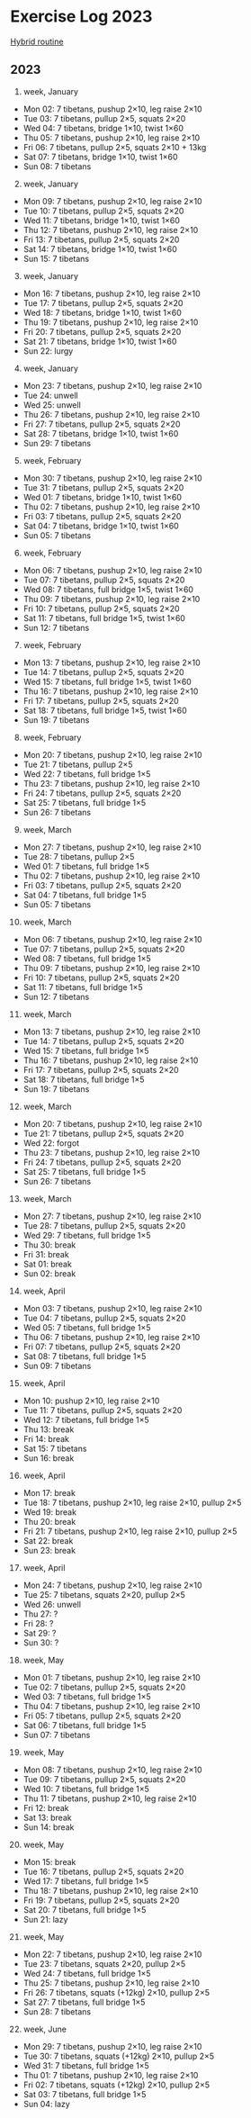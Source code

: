 # Exercise Log 2023

[Hybrid routine](https://www.hybridcalisthenics.com/programs)

## 2023

1. week, January

- Mon 02: 7 tibetans, pushup 2×10, leg raise 2×10
- Tue 03: 7 tibetans, pullup 2×5, squats 2×20
- Wed 04: 7 tibetans, bridge 1×10, twist 1×60
- Thu 05: 7 tibetans, pushup 2×10, leg raise 2×10
- Fri 06: 7 tibetans, pullup 2×5, squats 2×10 + 13kg
- Sat 07: 7 tibetans, bridge 1×10, twist 1×60
- Sun 08: 7 tibetans

2. week, January

- Mon 09: 7 tibetans, pushup 2×10, leg raise 2×10
- Tue 10: 7 tibetans, pullup 2×5, squats 2×20
- Wed 11: 7 tibetans, bridge 1×10, twist 1×60
- Thu 12: 7 tibetans, pushup 2×10, leg raise 2×10
- Fri 13: 7 tibetans, pullup 2×5, squats 2×20
- Sat 14: 7 tibetans, bridge 1×10, twist 1×60
- Sun 15: 7 tibetans

3. week, January

- Mon 16: 7 tibetans, pushup 2×10, leg raise 2×10
- Tue 17: 7 tibetans, pullup 2×5, squats 2×20
- Wed 18: 7 tibetans, bridge 1×10, twist 1×60
- Thu 19: 7 tibetans, pushup 2×10, leg raise 2×10
- Fri 20: 7 tibetans, pullup 2×5, squats 2×20
- Sat 21: 7 tibetans, bridge 1×10, twist 1×60
- Sun 22: lurgy

4. week, January

- Mon 23: 7 tibetans, pushup 2×10, leg raise 2×10
- Tue 24: unwell
- Wed 25: unwell
- Thu 26: 7 tibetans, pushup 2×10, leg raise 2×10
- Fri 27: 7 tibetans, pullup 2×5, squats 2×20
- Sat 28: 7 tibetans, bridge 1×10, twist 1×60
- Sun 29: 7 tibetans

5. week, February

- Mon 30: 7 tibetans, pushup 2×10, leg raise 2×10
- Tue 31: 7 tibetans, pullup 2×5, squats 2×20
- Wed 01: 7 tibetans, bridge 1×10, twist 1×60
- Thu 02: 7 tibetans, pushup 2×10, leg raise 2×10
- Fri 03: 7 tibetans, pullup 2×5, squats 2×20
- Sat 04: 7 tibetans, bridge 1×10, twist 1×60
- Sun 05: 7 tibetans

6. week, February

- Mon 06: 7 tibetans, pushup 2×10, leg raise 2×10
- Tue 07: 7 tibetans, pullup 2×5, squats 2×20
- Wed 08: 7 tibetans, full bridge 1×5, twist 1×60
- Thu 09: 7 tibetans, pushup 2×10, leg raise 2×10
- Fri 10: 7 tibetans, pullup 2×5, squats 2×20
- Sat 11: 7 tibetans, full bridge 1×5, twist 1×60
- Sun 12: 7 tibetans

7. week, February

- Mon 13: 7 tibetans, pushup 2×10, leg raise 2×10
- Tue 14: 7 tibetans, pullup 2×5, squats 2×20
- Wed 15: 7 tibetans, full bridge 1×5, twist 1×60
- Thu 16: 7 tibetans, pushup 2×10, leg raise 2×10
- Fri 17: 7 tibetans, pullup 2×5, squats 2×20
- Sat 18: 7 tibetans, full bridge 1×5, twist 1×60
- Sun 19: 7 tibetans

8. week, February

- Mon 20: 7 tibetans, pushup 2×10, leg raise 2×10
- Tue 21: 7 tibetans, pullup 2×5
- Wed 22: 7 tibetans, full bridge 1×5
- Thu 23: 7 tibetans, pushup 2×10, leg raise 2×10
- Fri 24: 7 tibetans, pullup 2×5, squats 2×20
- Sat 25: 7 tibetans, full bridge 1×5
- Sun 26: 7 tibetans

9. week, March

- Mon 27: 7 tibetans, pushup 2×10, leg raise 2×10
- Tue 28: 7 tibetans, pullup 2×5
- Wed 01: 7 tibetans, full bridge 1×5
- Thu 02: 7 tibetans, pushup 2×10, leg raise 2×10
- Fri 03: 7 tibetans, pullup 2×5, squats 2×20
- Sat 04: 7 tibetans, full bridge 1×5
- Sun 05: 7 tibetans

10. week, March

- Mon 06: 7 tibetans, pushup 2×10, leg raise 2×10
- Tue 07: 7 tibetans, pullup 2×5, squats 2×20
- Wed 08: 7 tibetans, full bridge 1×5
- Thu 09: 7 tibetans, pushup 2×10, leg raise 2×10
- Fri 10: 7 tibetans, pullup 2×5, squats 2×20
- Sat 11: 7 tibetans, full bridge 1×5
- Sun 12: 7 tibetans

11. week, March

- Mon 13: 7 tibetans, pushup 2×10, leg raise 2×10
- Tue 14: 7 tibetans, pullup 2×5, squats 2×20
- Wed 15: 7 tibetans, full bridge 1×5
- Thu 16: 7 tibetans, pushup 2×10, leg raise 2×10
- Fri 17: 7 tibetans, pullup 2×5, squats 2×20
- Sat 18: 7 tibetans, full bridge 1×5
- Sun 19: 7 tibetans

12. week, March

- Mon 20: 7 tibetans, pushup 2×10, leg raise 2×10
- Tue 21: 7 tibetans, pullup 2×5, squats 2×20
- Wed 22: forgot
- Thu 23: 7 tibetans, pushup 2×10, leg raise 2×10
- Fri 24: 7 tibetans, pullup 2×5, squats 2×20
- Sat 25: 7 tibetans, full bridge 1×5
- Sun 26: 7 tibetans

13. week, March

- Mon 27: 7 tibetans, pushup 2×10, leg raise 2×10
- Tue 28: 7 tibetans, pullup 2×5, squats 2×20
- Wed 29: 7 tibetans, full bridge 1×5
- Thu 30: break
- Fri 31: break
- Sat 01: break
- Sun 02: break

14. week, April

- Mon 03: 7 tibetans, pushup 2×10, leg raise 2×10
- Tue 04: 7 tibetans, pullup 2×5, squats 2×20
- Wed 05: 7 tibetans, full bridge 1×5
- Thu 06: 7 tibetans, pushup 2×10, leg raise 2×10
- Fri 07: 7 tibetans, pullup 2×5, squats 2×20
- Sat 08: 7 tibetans, full bridge 1×5
- Sun 09: 7 tibetans

15. week, April

- Mon 10: pushup 2×10, leg raise 2×10
- Tue 11: 7 tibetans, pullup 2×5, squats 2×20
- Wed 12: 7 tibetans, full bridge 1×5
- Thu 13: break
- Fri 14: break
- Sat 15: 7 tibetans
- Sun 16: break

16. week, April

- Mon 17: break
- Tue 18: 7 tibetans, pushup 2×10, leg raise 2×10, pullup 2×5
- Wed 19: break
- Thu 20: break
- Fri 21: 7 tibetans, pushup 2×10, leg raise 2×10, pullup 2×5 
- Sat 22: break
- Sun 23: break

17. week, April

- Mon 24: 7 tibetans, pushup 2×10, leg raise 2×10
- Tue 25: 7 tibetans, squats 2×20, pullup 2×5
- Wed 26: unwell
- Thu 27: ?
- Fri 28: ?
- Sat 29: ?
- Sun 30: ?

18. week, May

- Mon 01: 7 tibetans, pushup 2×10, leg raise 2×10
- Tue 02: 7 tibetans, pullup 2×5, squats 2×20
- Wed 03: 7 tibetans, full bridge 1×5
- Thu 04: 7 tibetans, pushup 2×10, leg raise 2×10
- Fri 05: 7 tibetans, pullup 2×5, squats 2×20
- Sat 06: 7 tibetans, full bridge 1×5
- Sun 07: 7 tibetans

19. week, May

- Mon 08: 7 tibetans, pushup 2×10, leg raise 2×10
- Tue 09: 7 tibetans, pullup 2×5, squats 2×20
- Wed 10: 7 tibetans, full bridge 1×5
- Thu 11: 7 tibetans, pushup 2×10, leg raise 2×10
- Fri 12: break
- Sat 13: break
- Sun 14: break

20. week, May

- Mon 15: break
- Tue 16: 7 tibetans, pullup 2×5, squats 2×20
- Wed 17: 7 tibetans, full bridge 1×5
- Thu 18: 7 tibetans, pushup 2×10, leg raise 2×10
- Fri 19: 7 tibetans, pullup 2×5, squats 2×20
- Sat 20: 7 tibetans, full bridge 1×5
- Sun 21: lazy

21. week, May

- Mon 22: 7 tibetans, pushup 2×10, leg raise 2×10
- Tue 23: 7 tibetans, squats 2×20, pullup 2×5
- Wed 24: 7 tibetans, full bridge 1×5
- Thu 25: 7 tibetans, pushup 2×10, leg raise 2×10
- Fri 26: 7 tibetans, squats (+12kg) 2×10, pullup 2×5
- Sat 27: 7 tibetans, full bridge 1×5
- Sun 28: 7 tibetans

22. week, June

- Mon 29: 7 tibetans, pushup 2×10, leg raise 2×10
- Tue 30: 7 tibetans, squats (+12kg) 2×10, pullup 2×5
- Wed 31: 7 tibetans, full bridge 1×5
- Thu 01: 7 tibetans, pushup 2×10, leg raise 2×10
- Fri 02: 7 tibetans, squats (+12kg) 2×10, pullup 2×5
- Sat 03: 7 tibetans, full bridge 1×5
- Sun 04: lazy
